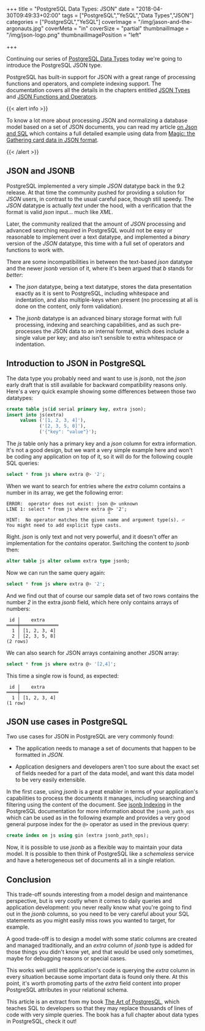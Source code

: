 +++
title = "PostgreSQL Data Types: JSON"
date = "2018-04-30T09:49:33+02:00"
tags = ["PostgreSQL","YeSQL","Data Types","JSON"]
categories = ["PostgreSQL","YeSQL"]
coverImage = "/img/jason-and-the-argonauts.jpg"
coverMeta = "in"
coverSize = "partial"
thumbnailImage = "/img/json-logo.png"
thumbnailImagePosition = "left"

+++

Continuing our series of [PostgreSQL Data Types](/tags/data-types/) today
we're going to introduce the PostgreSQL JSON type.

PostgreSQL has built-in support for JSON with a great range of processing
functions and operators, and complete indexing support. The documentation
covers all the details in the chapters entitled [JSON
Types](https://www.postgresql.org/docs/current/static/datatype-json.html)
and [JSON Functions and
Operators](https://www.postgresql.org/docs/current/static/functions-json.html).

<!--more-->
<!--toc-->

{{< alert info >}}

To know a lot more about processing JSON and normalizing a database model
based on a set of JSON documents, you can read my article [on Json and
SQL](https://tapoueh.org/blog/2017/09/on-json-and-sql/) which contains a
full detailed example using data from [Magic: the Gathering card data in
JSON format](https://mtgjson.com).

{{< /alert >}}

## JSON and JSONB

PostgreSQL implemented a very simple *JSON* datatype back in the 9.2
release. At that time the community pushed for providing a solution for
*JSON* users, in contrast to the usual careful pace, though still speedy.
The *JSON* datatype is actually *text* under the hood, with a verification
that the format is valid *json* input… much like *XML*.

Later, the community realized that the amount of *JSON* processing and
advanced searching required in PostgreSQL would not be easy or reasonable to
implement over a text datatype, and implemented a *binary* version of the
*JSON* datatype, this time with a full set of operators and functions to
work with.

There are some incompatibilities in between the text-based *json* datatype
and the newer *jsonb* version of it, where it's been argued that *b* stands
for *better*:

  - The *json* datatype, being a text datatype, stores the data presentation
    exactly as it is sent to PostgreSQL, including whitespace and
    indentation, and also multiple-keys when present (no processing at all
    is done on the content, only form validation).
    
  - The *jsonb* datatype is an advanced binary storage format with full
    processing, indexing and searching capabilities, and as such
    pre-processes the JSON data to an internal format, which does include a
    single value per key; and also isn't sensible to extra whitespace or
    indentation.

## Introduction to JSON in PostgreSQL

The data type you probably need and want to use is *jsonb*, not the *json*
early draft that is still available for backward compatibility reasons only.
Here's a very quick example showing some differences between those two
datatypes:

~~~ sql
create table js(id serial primary key, extra json);
insert into js(extra)
     values ('[1, 2, 3, 4]'),
            ('[2, 3, 5, 8]'),
            ('{"key": "value"}');
~~~

The *js* table only has a primary key and a *json* column for extra
information. It's not a good design, but we want a very simple example here
and won't be coding any application on top of it, so it will do for the
following couple SQL queries:

~~~ sql
select * from js where extra @> '2';
~~~

When we want to search for entries where the *extra* column contains a
number in its array, we get the following error:

~~~ psql
ERROR:  operator does not exist: json @> unknown
LINE 1: select * from js where extra @> '2';
                                     ^
HINT:  No operator matches the given name and argument type(s). ⏎
You might need to add explicit type casts.
~~~

Right. *json* is only text and not very powerful, and it doesn't offer an
implementation for the *contains* operator. Switching the content to *jsonb*
then:

~~~ sql
alter table js alter column extra type jsonb;
~~~

Now we can run the same query again:

~~~ sql
select * from js where extra @> '2';
~~~

And we find out that of course our sample data set of two rows contains the
number *2* in the extra *jsonb* field, which here only contains arrays of
numbers:

~~~ psql
 id │    extra     
════╪══════════════
  1 │ [1, 2, 3, 4]
  2 │ [2, 3, 5, 8]
(2 rows)
~~~

We can also search for JSON arrays containing another JSON array:

~~~ sql
select * from js where extra @> '[2,4]';
~~~

This time a single row is found, as expected:

~~~ psql
 id │    extra     
════╪══════════════
  1 │ [1, 2, 3, 4]
(1 row)
~~~

## JSON use cases in PostgreSQL

Two use cases for JSON in PostgreSQL are very commonly found:

  - The application needs to manage a set of documents that happen to be
    formatted in *JSON*.
    
  - Application designers and developers aren't too sure about the exact set
    of fields needed for a part of the data model, and want this data model
    to be very easily extensible.
    
In the first case, using *jsonb* is a great enabler in terms of your
application's capabilities to process the documents it manages, including
searching and filtering using the content of the document. See [jsonb
Indexing](https://www.postgresql.org/docs/current/static/datatype-json.html#JSON-INDEXING)
in the PostgreSQL documentation for more information about the
`jsonb_path_ops` which can be used as in the following example and provides
a very good general purpose index for the `@>` operator as used in the
previous query:

~~~ sql
create index on js using gin (extra jsonb_path_ops);
~~~

Now, it is possible to use *jsonb* as a flexible way to maintain your data
model. It is possible to then think of PostgreSQL like a *schemaless*
service and have a heterogeneous set of documents all in a single relation.

## Conclusion

This trade-off sounds interesting from a model design and maintenance
perspective, but is very costly when it comes to daily queries and
application development: you never really know what you're going to find out
in the *jsonb* columns, so you need to be very careful about your SQL
statements as you might easily miss rows you wanted to target, for example.

A good trade-off is to design a model with some static columns are created
and managed traditionally, and an *extra* column of *jsonb* type is added
for those things you didn't know yet, and that would be used only sometimes,
maybe for debugging reasons or special cases.

This works well until the application's code is querying the *extra* column
in every situation because some important data is found only there. At this
point, it's worth promoting parts of the *extra* field content into proper
PostgreSQL attributes in your relational schema.

This article is an extract from my book [The Art of
PostgresQL](https://theartofpostgresql.com), which teaches SQL to developers
so that they may replace thousands of lines of code with very simple
queries. The book has a full chapter about data types in PostgreSQL, check
it out!

